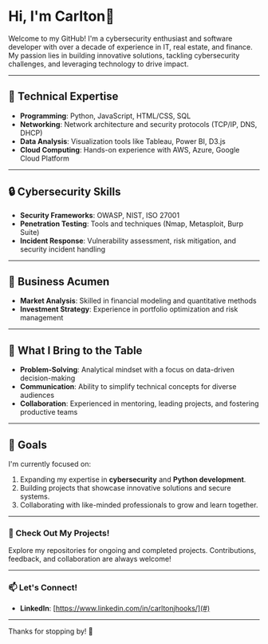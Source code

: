 # Hi, I'm Carlton👋  

Welcome to my GitHub! I'm a cybersecurity enthusiast and software developer with over a decade of experience in IT, real estate, and finance. My passion lies in building innovative solutions, tackling cybersecurity challenges, and leveraging technology to drive impact.  

---

## 🌟 Technical Expertise  
- **Programming**: Python, JavaScript, HTML/CSS, SQL  
- **Networking**: Network architecture and security protocols (TCP/IP, DNS, DHCP)  
- **Data Analysis**: Visualization tools like Tableau, Power BI, D3.js  
- **Cloud Computing**: Hands-on experience with AWS, Azure, Google Cloud Platform  

---

## 🔒 Cybersecurity Skills  
- **Security Frameworks**: OWASP, NIST, ISO 27001  
- **Penetration Testing**: Tools and techniques (Nmap, Metasploit, Burp Suite)  
- **Incident Response**: Vulnerability assessment, risk mitigation, and security incident handling  

---

## 💼 Business Acumen  
- **Market Analysis**: Skilled in financial modeling and quantitative methods  
- **Investment Strategy**: Experience in portfolio optimization and risk management  

---

## 🚀 What I Bring to the Table  
- **Problem-Solving**: Analytical mindset with a focus on data-driven decision-making  
- **Communication**: Ability to simplify technical concepts for diverse audiences  
- **Collaboration**: Experienced in mentoring, leading projects, and fostering productive teams  

---

## 📌 Goals  
I'm currently focused on:  
1. Expanding my expertise in **cybersecurity** and **Python development**.  
2. Building projects that showcase innovative solutions and secure systems.  
3. Collaborating with like-minded professionals to grow and learn together.  

---

### 📂 Check Out My Projects!  
Explore my repositories for ongoing and completed projects. Contributions, feedback, and collaboration are always welcome!  

---

### 📫 Let's Connect!  
- **LinkedIn**: [https://www.linkedin.com/in/carltonjhooks/](#)  


---

Thanks for stopping by! 🚀  
